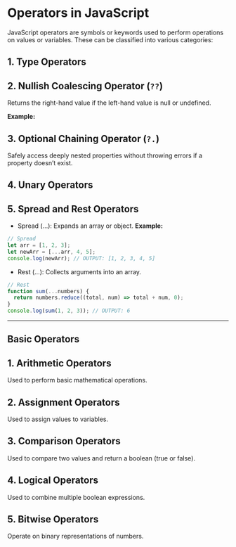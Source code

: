 # Operators in JavaScript

JavaScript operators are symbols or keywords used to perform operations on values or variables. These can be classified into various categories:

## 1. Type Operators

## 2. Nullish Coalescing Operator (`??`)

Returns the right-hand value if the left-hand value is null or undefined.

**Example:**

## 3. Optional Chaining Operator (`?.`)

Safely access deeply nested properties without throwing errors if a property doesn’t exist.

## 4. Unary Operators

## 5. Spread and Rest Operators

- Spread (...): Expands an array or object.
  **Example:**

```javascript
// Spread
let arr = [1, 2, 3];
let newArr = [...arr, 4, 5];
console.log(newArr); // OUTPUT: [1, 2, 3, 4, 5]
```

- Rest (...): Collects arguments into an array.

```javascript
// Rest
function sum(...numbers) {
  return numbers.reduce((total, num) => total + num, 0);
}
console.log(sum(1, 2, 3)); // OUTPUT: 6
```

---

## Basic Operators

## 1. Arithmetic Operators

Used to perform basic mathematical operations.

## 2. Assignment Operators

Used to assign values to variables.

## 3. Comparison Operators

Used to compare two values and return a boolean (true or false).

## 4. Logical Operators

Used to combine multiple boolean expressions.

## 5. Bitwise Operators

Operate on binary representations of numbers.
